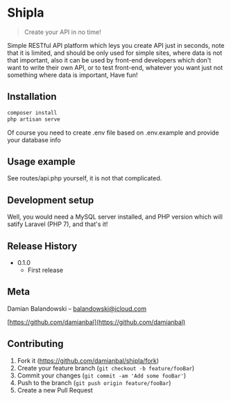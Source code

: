 # Shipla
> Create your API in no time!

Simple RESTful API platform which leys you create API just in seconds, note that it is limited, and should be only used for simple sites, where data is not that important, also it can be used by front-end developers which don't want to write their own API, or to test front-end, whatever you want just not something where data is important, Have fun!

## Installation

```sh
composer install
php artisan serve
```

Of course you need to create .env file based on .env.example and provide your database info

## Usage example

See routes/api.php yourself, it is not that complicated.

## Development setup

Well, you would need a MySQL server installed, and PHP version which will satify Laravel (PHP 7), and that's it!

## Release History

* 0.1.0
    * First release

## Meta

Damian Balandowski – balandowski@icloud.com

[https://github.com/damianbal](https://github.com/damianbal)

## Contributing

1. Fork it (<https://github.com/damianbal/shipla/fork>)
2. Create your feature branch (`git checkout -b feature/fooBar`)
3. Commit your changes (`git commit -am 'Add some fooBar'`)
4. Push to the branch (`git push origin feature/fooBar`)
5. Create a new Pull Request
